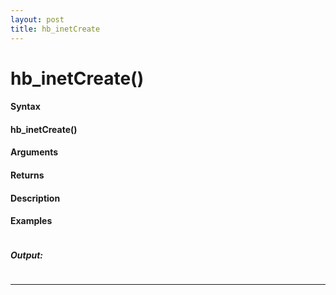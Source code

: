 ```yaml
---
layout: post
title: hb_inetCreate
---
```


# hb_inetCreate()


#### Syntax

#### hb_inetCreate()

#### Arguments

#### Returns

#### Description

#### Examples

```

```

##### Output:

```

```

---